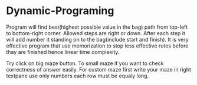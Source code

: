 # Dynamic-Programing
Program will find best(highest possible value in the bag) path from top-left to bottom-right corner. 
Allowed steps are right or down. After each step it will add number it standing on to the bag(include start and finish).
It is very effective program that use memorization to stop less effective rutes before thay are finished hence linear time complexity.


Try click on big maze button. To small maze if you want to check correctness of answer easily.
For custom maze first write your maze in right textpane use only numbers each row must be equaly long.
